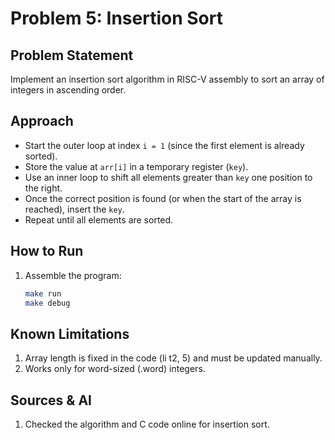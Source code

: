 # Problem 5: Insertion Sort 

## Problem Statement
Implement an insertion sort algorithm in RISC-V assembly to sort an array of integers in ascending order.  


## Approach
- Start the outer loop at index `i = 1` (since the first element is already sorted).  
- Store the value at `arr[i]` in a temporary register (`key`).  
- Use an inner loop to shift all elements greater than `key` one position to the right.  
- Once the correct position is found (or when the start of the array is reached), insert the `key`.  
- Repeat until all elements are sorted.  

## How to Run
1. Assemble the program:
   ```bash
   make run
   make debug
   
## Known Limitations
1. Array length is fixed in the code (li t2, 5) and must be updated manually.
2. Works only for word-sized (.word) integers.

## Sources & AI
1. Checked the algorithm and C code online for insertion sort.

